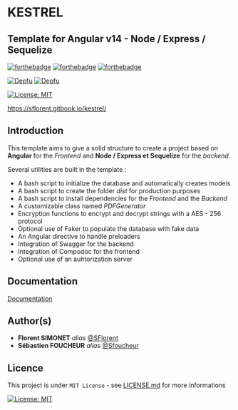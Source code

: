 # KESTREL

## Template for Angular v14 - Node / Express / Sequelize 

[![forthebadge](https://forthebadge.com/images/badges/built-with-love.svg)](https://forthebadge.com) [![forthebadge](https://forthebadge.com/images/badges/it-works-why.svg)](https://forthebadge.com) [![forthebadge](https://forthebadge.com/images/badges/powered-by-black-magic.svg)](https://forthebadge.com)

[![Depfu](https://badges.depfu.com/badges/a89d2322e30be2ad63350af5f0da8885/status.svg)](https://depfu.com) [![Depfu](https://badges.depfu.com/badges/7a5356abbabe8182c4af98d37d09f65c/overview.svg)](https://depfu.com/github/kestrel-org/kestrel?project_id=26258)

[![License: MIT](https://img.shields.io/badge/License-MIT-yellow.svg)](https://opensource.org/licenses/MIT)

https://sflorent.gitbook.io/kestrel/

## Introduction 

This template aims to give a solid structure to create a project based on **Angular** for the *Frontend* and **Node / Express et Sequelize** for the *backend*.

Several utilities are built in the template :

* A bash script to initialize the database and automatically creates models
* A bash script to create the folder *dist* for production purposes
* A bash script to install dependencies for the *Frontend* and the *Backend*
* A customizable class named *PDFGenerator*
* Encryption functions to encrypt and decrypt strings with a AES - 256 protocol
* Optional use of Faker to populate the database with fake data
* An Angular directive to handle preloaders
* Integration of Swagger for the backend
* Integration of Compodoc for the frontend
* Optional use of an auhtorization server

## Documentation

[Documentation](https://sflorent.gitbook.io/ngx-template/)

## Author(s)

* **Florent SIMONET** _alias_ [@SFlorent](https://github.com/SFlorent)
* **Sébastien FOUCHEUR** _alias_ [@Sfoucheur](https://github.com/Sfoucheur)

## Licence

This project is under ``MIT License`` - see [LICENSE.md](LICENSE.md) for more informations

[![License: MIT](https://img.shields.io/badge/License-MIT-yellow.svg)](https://opensource.org/licenses/MIT)

